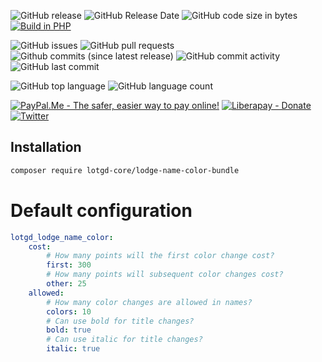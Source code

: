 ![GitHub release](https://img.shields.io/github/release/lotgd-core/lodge-name-color-bundle.svg)
![GitHub Release Date](https://img.shields.io/github/release-date/lotgd-core/lodge-name-color-bundle.svg)
![GitHub code size in bytes](https://img.shields.io/github/languages/code-size/lotgd-core/lodge-name-color-bundle)
[![Build in PHP](https://img.shields.io/badge/PHP-^7.3-8892BF.svg?logo=php)](http://php.net/)

![GitHub issues](https://img.shields.io/github/issues/lotgd-core/lodge-name-color-bundle.svg)
![GitHub pull requests](https://img.shields.io/github/issues-pr/lotgd-core/lodge-name-color-bundle.svg)
![Github commits (since latest release)](https://img.shields.io/github/commits-since/lotgd-core/lodge-name-color-bundle/latest.svg)
![GitHub commit activity](https://img.shields.io/github/commit-activity/w/lotgd-core/lodge-name-color-bundle.svg)
![GitHub last commit](https://img.shields.io/github/last-commit/lotgd-core/lodge-name-color-bundle.svg)

![GitHub top language](https://img.shields.io/github/languages/top/lotgd-core/lodge-name-color-bundle.svg)
![GitHub language count](https://img.shields.io/github/languages/count/lotgd-core/lodge-name-color-bundle.svg)

[![PayPal.Me - The safer, easier way to pay online!](https://img.shields.io/badge/donate-help_my_project-ffaa29.svg?logo=paypal&cacheSeconds=86400)](https://www.paypal.me/idmarinas)
[![Liberapay - Donate](https://img.shields.io/liberapay/receives/IDMarinas.svg?logo=liberapay&cacheSeconds=86400)](https://liberapay.com/IDMarinas/donate)
[![Twitter](https://img.shields.io/twitter/url/http/shields.io.svg?style=social&cacheSeconds=86400)](https://twitter.com/idmarinas)


## Installation ##

```bash
composer require lotgd-core/lodge-name-color-bundle
```

# Default configuration
```yaml
lotgd_lodge_name_color:
    cost:
        # How many points will the first color change cost?
        first: 300
        # How many points will subsequent color changes cost?
        other: 25
    allowed:
        # How many color changes are allowed in names?
        colors: 10
        # Can use bold for title changes?
        bold: true
        # Can use italic for title changes?
        italic: true
```
